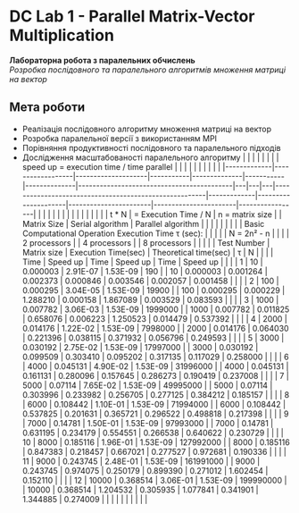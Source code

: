 # DC Lab 1 - Parallel Matrix-Vector Multiplication

**Лабораторна робота з паралельних обчислень**  
*Розробка послідовного та паралельного алгоритмів множення матриці на вектор*

## Мета роботи

- Реалізація послідовного алгоритму множення матриці на вектор
- Розробка паралельної версії з використанням MPI
- Порівняння продуктивності послідовного та паралельного підходів
- Дослідження масштабованості паралельного алгоритму
|             |                  |                    |           |              |           |              | speed up = execution time / time parallel |   |   |   |                                                       |             |                     |                       |                       |                 |
|-------------|------------------|--------------------|-----------|--------------|-----------|--------------|-------------------------------------------|---|---|---|-------------------------------------------------------|-------------|---------------------|-----------------------|-----------------------|-----------------|
|             |                  |                    |           |              |           |              |                                           |   |   |   |                                                       |             |                     | t * N                 |  = Execution Time / N | n = matrix size |
| Matrix Size | Serial algorithm | Parallel algorithm |           |              |           |              |                                           |   |   |   | Basic Computational Operation Execution Time τ (sec): |             |                     |                       |                       | N = 2n² - n     |
|             |                  | 2 processors       |           | 4 processors |           | 8 processors |                                           |   |   |   | Test Number                                           | Matrix size | Execution Time(sec) | Theoretical time(sec) | τ                     | N               |
|             |                  | Time               | Speed up  | Time         | Speed up  | Time         | Speed up                                  |   |   |   | 1                                                     | 10          | 0.000003            | 2.91E-07              | 1.53E-09              | 190             |
| 10          | 0.000003         | 0.001264           | 0.002373  | 0.000846     | 0.003546  | 0.002057     | 0.001458                                  |   |   |   | 2                                                     | 100         | 0.000295            | 3.04E-05              | 1.53E-09              | 19900           |
| 100         | 0.000295         | 0.000229           | 1.288210  | 0.000158     |  1.867089 | 0.003529     | 0.083593                                  |   |   |   | 3                                                     | 1000        | 0.007782            | 3.06E-03              | 1.53E-09              | 1999000         |
| 1000        | 0.007782         | 0.011825           |  0.658076 | 0.006223     | 1.250523  |  0.014479    |  0.537392                                 |   |   |   | 4                                                     | 2000        | 0.014176            | 1.22E-02              | 1.53E-09              | 7998000         |
| 2000        | 0.014176         | 0.064030           | 0.221396  | 0.038115     | 0.371932  | 0.056796     | 0.249593                                  |   |   |   | 5                                                     | 3000        | 0.030192            | 2.75E-02              | 1.53E-09              | 17997000        |
| 3000        | 0.030192         | 0.099509           | 0.303410  | 0.095202     | 0.317135  | 0.117029     | 0.258000                                  |   |   |   | 6                                                     | 4000        | 0.045131            | 4.90E-02              | 1.53E-09              | 31996000        |
| 4000        | 0.045131         | 0.161131           | 0.280096  | 0.157645     | 0.286273  | 0.190419     |  0.237008                                 |   |   |   | 7                                                     | 5000        | 0.07114             | 7.65E-02              | 1.53E-09              | 49995000        |
| 5000        | 0.07114          | 0.303996           | 0.233982  | 0.256705     | 0.277125  | 0.384212     | 0.185157                                  |   |   |   | 8                                                     | 6000        | 0.108442            | 1.10E-01              | 1.53E-09              | 71994000        |
| 6000        | 0.108442         | 0.537825           | 0.201631  | 0.365721     | 0.296522  | 0.498818     | 0.217398                                  |   |   |   | 9                                                     | 7000        | 0.14781             | 1.50E-01              | 1.53E-09              | 97993000        |
| 7000        | 0.14781          | 0.631195           |  0.234179 | 0.554551     | 0.266538  | 0.640622     |  0.230729                                 |   |   |   | 10                                                    | 8000        | 0.185116            | 1.96E-01              | 1.53E-09              | 127992000       |
| 8000        | 0.185116         | 0.847383           |  0.218457 |  0.667021    | 0.277527  | 0.972681     | 0.190336                                  |   |   |   | 11                                                    | 9000        | 0.243745            | 2.48E-01              | 1.53E-09              | 161991000       |
| 9000        | 0.243745         | 0.974075           | 0.250179  | 0.899390     |  0.271012 | 1.602454     | 0.152110                                  |   |   |   | 12                                                    | 10000       | 0.368514            | 3.06E-01              | 1.53E-09              | 199990000       |
| 10000       | 0.368514         | 1.204532           | 0.305935  | 1.077841     | 0.341901  | 1.344885     | 0.274009                                  |   |   |   |                                                       |             |                     |                       |                       |                 |
